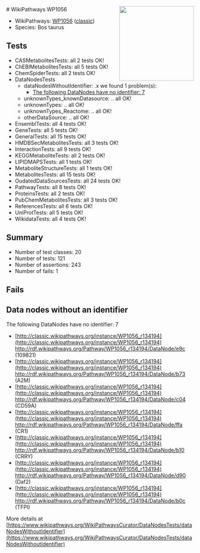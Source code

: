 <img style="float: right; width: 200px" src="https://upload.wikimedia.org/wikipedia/commons/thumb/8/83/Wplogo_with_text_500.png/640px-Wplogo_with_text_500.png" />
# WikiPathways WP1056

* WikiPathways: [WP1056](https://wikipathways.org/pathways/WP1056) ([classic](https://classic.wikipathways.org/instance/WP1056))
* Species: Bos taurus
## Tests
* CASMetabolitesTests: all 2 tests OK!
* ChEBIMetabolitesTests: all 5 tests OK!
* ChemSpiderTests: all 2 tests OK!
* DataNodesTests
    * dataNodesWithoutIdentifier: .x we found 1 problem(s):
        * [The following DataNodes have no identifier: 7](#d2d32fa6)
    * unknownTypes_knownDatasource: .. all OK!
    * unknownTypes: .. all OK!
    * unknownTypes_Reactome: .. all OK!
    * otherDataSource: .. all OK!
* EnsemblTests: all 4 tests OK!
* GeneTests: all 5 tests OK!
* GeneralTests: all 15 tests OK!
* HMDBSecMetabolitesTests: all 3 tests OK!
* InteractionTests: all 9 tests OK!
* KEGGMetaboliteTests: all 2 tests OK!
* LIPIDMAPSTests: all 1 tests OK!
* MetaboliteStructureTests: all 1 tests OK!
* MetabolitesTests: all 15 tests OK!
* OudatedDataSourcesTests: all 24 tests OK!
* PathwayTests: all 8 tests OK!
* ProteinsTests: all 2 tests OK!
* PubChemMetabolitesTests: all 3 tests OK!
* ReferencesTests: all 6 tests OK!
* UniProtTests: all 5 tests OK!
* WikidataTests: all 4 tests OK!


## Summary

* Number of test classes: 20
* Number of tests: 121
* Number of assertions: 243
* Number of fails: 1

## Fails

<a name="d2d32fa6" />

## Data nodes without an identifier

The following DataNodes have no identifier: 7

* [http://classic.wikipathways.org/instance/WP1056_r134194](http://classic.wikipathways.org/instance/WP1056_r134194) http://rdf.wikipathways.org/Pathway/WP1056_r134194/DataNode/e9c (109821)
* [http://classic.wikipathways.org/instance/WP1056_r134194](http://classic.wikipathways.org/instance/WP1056_r134194) http://rdf.wikipathways.org/Pathway/WP1056_r134194/DataNode/b73 (A2M)
* [http://classic.wikipathways.org/instance/WP1056_r134194](http://classic.wikipathways.org/instance/WP1056_r134194) http://rdf.wikipathways.org/Pathway/WP1056_r134194/DataNode/c04 (CD59A)
* [http://classic.wikipathways.org/instance/WP1056_r134194](http://classic.wikipathways.org/instance/WP1056_r134194) http://rdf.wikipathways.org/Pathway/WP1056_r134194/DataNode/ffa (CR1)
* [http://classic.wikipathways.org/instance/WP1056_r134194](http://classic.wikipathways.org/instance/WP1056_r134194) http://rdf.wikipathways.org/Pathway/WP1056_r134194/DataNode/b10 (CRRY)
* [http://classic.wikipathways.org/instance/WP1056_r134194](http://classic.wikipathways.org/instance/WP1056_r134194) http://rdf.wikipathways.org/Pathway/WP1056_r134194/DataNode/d90 (Daf2)
* [http://classic.wikipathways.org/instance/WP1056_r134194](http://classic.wikipathways.org/instance/WP1056_r134194) http://rdf.wikipathways.org/Pathway/WP1056_r134194/DataNode/b0c (TFPI)


More details at [https://www.wikipathways.org/WikiPathwaysCurator/DataNodesTests/dataNodesWithoutIdentifier](https://www.wikipathways.org/WikiPathwaysCurator/DataNodesTests/dataNodesWithoutIdentifier)

